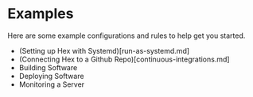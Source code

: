 # Examples

Here are some example configurations and rules to help get you started.

- (Setting up Hex with Systemd)[run-as-systemd.md]
- (Connecting Hex to a Github Repo)[continuous-integrations.md]
- Building Software
- Deploying Software
- Monitoring a Server

